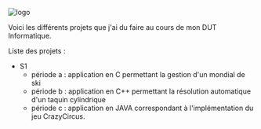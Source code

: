 ![logo](http://www.planetecampus.com/wp-content/uploads/2017/04/iut-paris.jpg)

Voici les différents projets que j'ai du faire au cours de mon DUT Informatique.

Liste des projets :

* S1
  * période a : application en C permettant la gestion d'un mondial de ski
  * période b : application en C++ permettant la résolution automatique d'un taquin cylindrique
  * période c : application en JAVA correspondant à l'implémentation du jeu CrazyCircus.